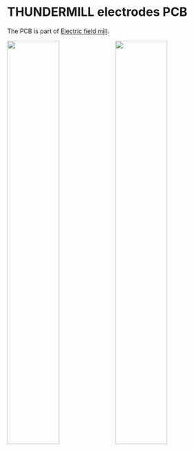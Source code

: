 # THUNDERMILL electrodes PCB

The PCB is part of [Electric field mill](https://github.com/UniversalScientificTechnologies/THUNDERMILL01).


<p float="left">
  <img src="./doc/gen/img/USTTHUNDERMILLPCB01-bottom.png" width="49%"/>
  <img src="./doc/gen/img/USTTHUNDERMILLPCB01-top.png" width="49%"/> 
</p>
